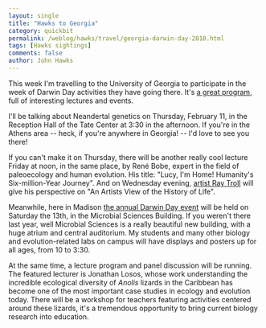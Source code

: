 ```yaml
---
layout: single 
title: "Hawks to Georgia" 
category: quickbit
permalink: /weblog/hawks/travel/georgia-darwin-day-2010.html
tags: [Hawks sightings] 
comments: false 
author: John Hawks 
---
```


This week I'm travelling to the University of Georgia to participate in the week of Darwin Day activities they have going there. It's <a href="http://darwinday.uga.edu/">a great program</a>, full of interesting lectures and events. 

I'll be talking about Neandertal genetics on Thursday, February 11, in the Reception Hall of the Tate Center at 3:30 in the afternoon. If you're in the Athens area -- heck, if you're anywhere in Georgia! -- I'd love to see you there!

If you can't make it on Thursday, there will be another really cool lecture Friday at noon, in the same place, by Ren&eacute; Bobe, expert in the field of paleoecology and human evolution. His title: "Lucy, I'm Home! Humanity's Six-million-Year Journey". And on Wednesday evening, <a href="http://www.trollart.com/">artist Ray Troll</a> will give his perspective on "An Artists View of the History of Life". 

Meanwhile, here in Madison <a href="http://www.geology.wisc.edu/~museum/DarwinDay/Darwin_Day/Home.html">the annual Darwin Day event</a> will be held on Saturday the 13th, in the Microbial Sciences Building. If you weren't there last year, well Microbial Sciences is a really beautiful new building, with a huge atrium and central auditorium. My students and many other biology and evolution-related labs on campus will have displays and posters up for all ages, from 10 to 3:30.

At the same time, a lecture program and panel discussion will be running. The featured lecturer is Jonathan Losos, whose work understanding the incredible ecological diversity of <i>Anolis</i> lizards in the Caribbean has become one of the most important case studies in ecology and evolution today. There will be a workshop for teachers featuring activities centered around these lizards, it's a tremendous opportunity to bring current biology research into education. 

